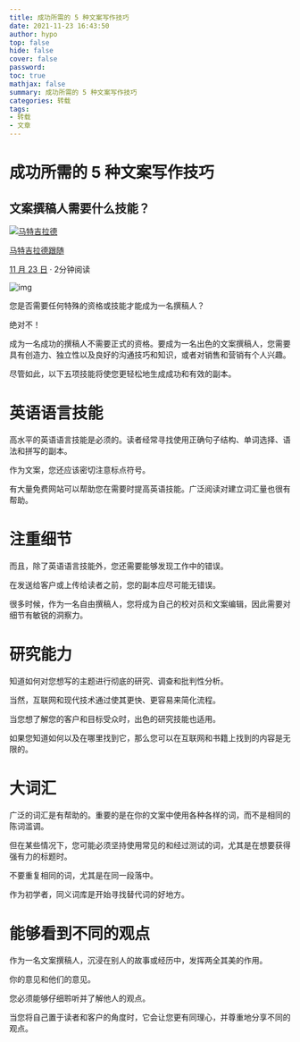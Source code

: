 ```yaml
---
title: 成功所需的 5 种文案写作技巧
date: 2021-11-23 16:43:50
author: hypo
top: false
hide: false
cover: false
password:
toc: true
mathjax: false
summary: 成功所需的 5 种文案写作技巧
categories: 转载
tags:
- 转载
- 文章
---
```

# 成功所需的 5 种文案写作技巧

## 文案撰稿人需要什么技能？

[![马特吉拉德](https://miro.medium.com/fit/c/96/96/1*VP5ZfM9aHJL7d7x3_ITVTQ.jpeg)](https://matgillard.com/?source=post_page-----a7be60065eb4-----------------------------------)

[马特吉拉德](https://matgillard.com/?source=post_page-----a7be60065eb4-----------------------------------)[跟随](https://medium.com/m/signin?actionUrl=https%3A%2F%2Fmedium.com%2F_%2Fsubscribe%2Fuser%2F9ef1cfb5557%2Fa7be60065eb4&operation=register&redirect=https%3A%2F%2Fgoodcopywriting.com%2F5-copywriting-skills-you-need-to-succeed-a7be60065eb4&user=Mat+Gillard&userId=9ef1cfb5557&source=post_page-9ef1cfb5557----a7be60065eb4---------------------follow_byline--------------)

[11 月 23 日](https://goodcopywriting.com/5-copywriting-skills-you-need-to-succeed-a7be60065eb4?source=post_page-----a7be60065eb4-----------------------------------) · 2分钟阅读

![img](https://miro.medium.com/max/1400/1*iAg35spPJaEcUtsCcLA9kg.jpeg)

您是否需要任何特殊的资格或技能才能成为一名撰稿人？

绝对不！

成为一名成功的撰稿人不需要正式的资格。要成为一名出色的文案撰稿人，您需要具有创造力、独立性以及良好的沟通技巧和知识，或者对销售和营销有个人兴趣。

尽管如此，以下五项技能将使您更轻松地生成成功和有效的副本。

# 英语语言技能

高水平的英语语言技能是必须的。读者经常寻找使用正确句子结构、单词选择、语法和拼写的副本。

作为文案，您还应该密切注意标点符号。

有大量免费网站可以帮助您在需要时提高英语技能。广泛阅读对建立词汇量也很有帮助。

# 注重细节

而且，除了英语语言技能外，您还需要能够发现工作中的错误。

在发送给客户或上传给读者之前，您的副本应尽可能无错误。

很多时候，作为一名自由撰稿人，您将成为自己的校对员和文案编辑，因此需要对细节有敏锐的洞察力。

# 研究能力

知道如何对您想写的主题进行彻底的研究、调查和批判性分析。

当然，互联网和现代技术通过使其更快、更容易来简化流程。

当您想了解您的客户和目标受众时，出色的研究技能也适用。

如果您知道如何以及在哪里找到它，那么您可以在互联网和书籍上找到的内容是无限的。

# 大词汇

广泛的词汇是有帮助的。重要的是在你的文案中使用各种各样的词，而不是相同的陈词滥调。

但在某些情况下，您可能必须坚持使用常见的和经过测试的词，尤其是在想要获得强有力的标题时。

不要重复相同的词，尤其是在同一段落中。

作为初学者，同义词库是开始寻找替代词的好地方。

# 能够看到不同的观点

作为一名文案撰稿人，沉浸在别人的故事或经历中，发挥两全其美的作用。

你的意见和他们的意见。

您必须能够仔细聆听并了解他人的观点。

当您将自己置于读者和客户的角度时，它会让您更有同理心，并尊重地分享不同的观点。